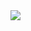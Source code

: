 <img src="https://capsule-render.vercel.app/api?type=Venom&color=0:EEFF00,100:a82da8 &height=300&section=header&text=박경현&fontSize=90" />
